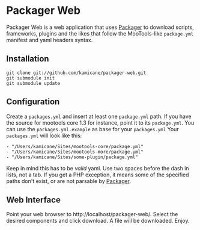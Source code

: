 Packager Web
============

Packager Web is a web application that uses [Packager](http://github.com/kamicane/packager) to download scripts, frameworks, plugins and the likes that follow the MooTools-like `package.yml` manifest and yaml headers syntax.

Installation
------------
	
	git clone git://github.com/kamicane/packager-web.git
	git submodule init
	git submodule update

Configuration
-------------

Create a `packages.yml` and insert at least one `package.yml` path. If you have the source for mootools core 1.3 for instance, point it to its `package.yml`. You can use the `packages.yml.example` as base for your `packages.yml` Your `packages.yml` will look like this:

	- "/Users/kamicane/Sites/mootools-core/package.yml"
	- "/Users/kamicane/Sites/mootools-more/package.yml"
	- "/Users/kamicane/Sites/some-plugin/package.yml"
	
Keep in mind this has to be *valid* yaml. Use two spaces before the dash in lists, not a tab. If you get a PHP exception, it means some of the specified paths don't exist, or are not parsable by [Packager](http://github.com/kamicane/packager).

Web Interface
-------------

Point your web browser to http://localhost/packager-web/. Select the desired components and click download. A file will be downloaded. Enjoy.
